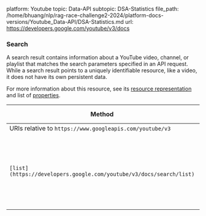 platform: Youtube
topic: Data-API
subtopic: DSA-Statistics
file_path: /home/bhuang/nlp/rag-race-challenge2-2024/platform-docs-versions/Youtube_Data-API/DSA-Statistics.md
url: https://developers.google.com/youtube/v3/docs


### Search

A search result contains information about a YouTube video, channel, or playlist that matches the search parameters specified in an API request. While a search result points to a uniquely identifiable resource, like a video, it does not have its own persistent data.

For more information about this resource, see its [resource representation](https://developers.google.com/youtube/v3/docs/search#resource) and list of [properties](https://developers.google.com/youtube/v3/docs/search#properties).

| Method | HTTP request | Description |
| --- | --- | --- |
| URIs relative to `https://www.googleapis.com/youtube/v3` |     |     |
| `[list](https://developers.google.com/youtube/v3/docs/search/list)` | `GET /search` | Returns a collection of search results that match the query parameters specified in the API request. By default, a search result set identifies matching `[video](https://developers.google.com/youtube/v3/docs/videos)`, `[channel](https://developers.google.com/youtube/v3/docs/channels)`, and `[playlist](https://developers.google.com/youtube/v3/docs/playlists)` resources, but you can also configure queries to only retrieve a specific type of resource. |